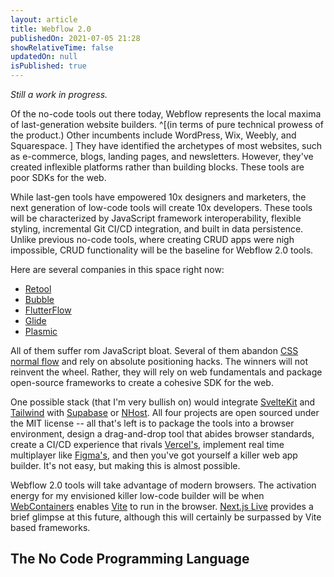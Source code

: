 ```yaml
---
layout: article
title: Webflow 2.0
publishedOn: 2021-07-05 21:28
showRelativeTime: false
updatedOn: null
isPublished: true
---
```


[comment]: # "README: Edit the title of your post. Set `isPublished` to true whenever you're ready to publish. Don't forget to commit + push to your git repo."

*Still a work in progress.*

Of the no-code tools out there today, Webflow represents the local maxima of last-generation website builders. ^[(in terms of pure technical prowess of the product.) Other incumbents include WordPress, Wix, Weebly, and Squarespace. ] They have identified the archetypes of most websites, such as e-commerce, blogs, landing pages, and newsletters. However, they've created inflexible platforms rather than building blocks. These tools are poor SDKs for the web.

While last-gen tools have empowered 10x designers and marketers, the next generation of low-code tools will create 10x developers. These tools will be characterized by JavaScript framework interoperability, flexible styling, incremental Git CI/CD integration, and built in data persistence. Unlike previous no-code tools, where creating CRUD apps were nigh impossible, CRUD functionality will be the baseline for Webflow 2.0 tools.

Here are several companies in this space right now:

- [Retool](https://retool.com/)
- [Bubble](https://bubble.io/)
- [FlutterFlow](https://flutterflow.io/)
- [Glide](https://www.glideapps.com/2.0)
- [Plasmic](http://plasmic.app/)

All of them suffer rom JavaScript bloat. Several of them abandon [CSS normal flow](https://developer.mozilla.org/en-US/docs/Learn/CSS/CSS_layout/Normal_Flow) and rely on absolute positioning hacks. The winners will not reinvent the wheel. Rather, they will rely on web fundamentals and package open-source frameworks to create a cohesive SDK for the web.

One possible stack (that I'm very bullish on) would integrate [SvelteKit](https://kit.svelte.dev/) and [Tailwind](https://tailwindcss.com/) with [Supabase](https://supabase.io/) or [NHost](https://nhost.io/). All four projects are open sourced under the MIT license -- all that's left is to package the tools into a browser environment, design a drag-and-drop tool that abides browser standards, create a CI/CD experience that rivals [Vercel's](https://vercel.com/home), implement real time multiplayer like [Figma's](http://figma.com/), and then you've got yourself a killer web app builder. It's not easy, but making this is almost possible.

Webflow 2.0 tools will take advantage of modern browsers. The activation energy for my envisioned killer low-code builder will be when [WebContainers](https://blog.stackblitz.com/posts/introducing-webcontainers/) enables [Vite](https://vitejs.dev/) to run in the browser. [Next.js Live](https://nextjs.org/live) provides a brief glimpse at this future, although this will certainly be surpassed by Vite based frameworks.

## The No Code Programming Language

